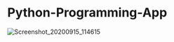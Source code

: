 # Python-Programming-App
![Screenshot_20200915_114615](https://user-images.githubusercontent.com/68055125/93176008-78a14500-f6e5-11ea-91a2-1153d57fc9bd.jpg)
